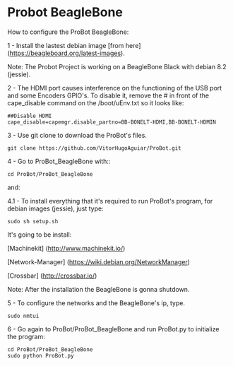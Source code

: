 # Probot BeagleBone

How to configure the ProBot BeagleBone:

1 - Install the lastest debian image [from here] (https://beagleboard.org/latest-images). 

Note: The Probot Project is working on a BeagleBone Black with debian 8.2 (jessie). 

2 - The HDMI port causes interference on the functioning of the USB port and some Encoders GPIO's. To disable it, remove the # in front of the cape_disable command on the /boot/uEnv.txt so it looks like: 

    ##Disable HDMI
    cape_disable=capemgr.disable_partno=BB-BONELT-HDMI,BB-BONELT-HDMIN

3 - Use git clone to download the ProBot's files.
	
	git clone https://github.com/VitorHugoAguiar/ProBot.git

4  - Go to ProBot_BeagleBone with::
	
	cd ProBot/ProBot_BeagleBone
and:

4.1 - To install everything that it's required to run ProBot's program, for debian images (jessie), just type:

	sudo sh setup.sh

It's going to be install:

[Machinekit] (http://www.machinekit.io/)

[Network-Manager] (https://wiki.debian.org/NetworkManager)

[Crossbar] (http://crossbar.io/)

Note: After the installation the BeagleBone is gonna shutdown.

5 - To configure the networks and the BeagleBone's ip, type.

	sudo nmtui	

6 - Go again to ProBot/ProBot_BeagleBone and run ProBot.py to initialize the program:

	cd ProBot/ProBot_BeagleBone
	sudo python ProBot.py

